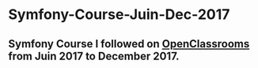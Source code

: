 # Symfony-Course-Juin-Dec-2017

## Symfony Course I followed on [OpenClassrooms](https://openclassrooms.com) from Juin 2017 to December 2017.
